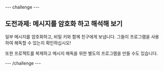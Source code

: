 --- challenge ---

## 도전과제: 메시지를 암호화 하고 해석해 보기

일부 메시지를 암호화하고, 비밀 키와 함께 친구에게 보냅니다. 그들이 프로그램을 사용하여 해독할 수 있는지 확인하십시오!

또한 프로젝트를 복제하고 메시지 해독을 위한 별도의 프로그램을 만들 수도 있습니다.

--- /challenge ---